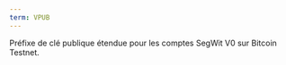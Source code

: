 ```yaml
---
term: VPUB
---
```


Préfixe de clé publique étendue pour les comptes SegWit V0 sur Bitcoin Testnet. 

